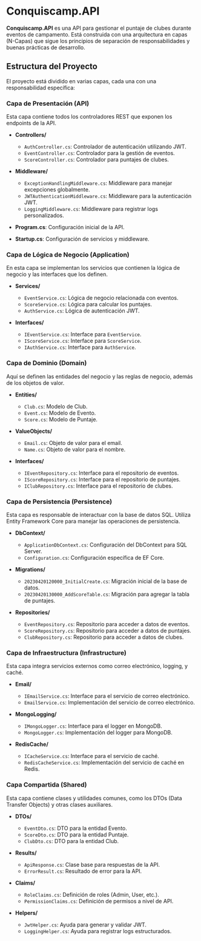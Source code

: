 # Conquiscamp.API

**Conquiscamp.API** es una API para gestionar el puntaje de clubes durante eventos de campamento. Está construida con una arquitectura en capas (N-Capas) que sigue los principios de separación de responsabilidades y buenas prácticas de desarrollo.

## Estructura del Proyecto

El proyecto está dividido en varias capas, cada una con una responsabilidad específica:

### Capa de Presentación (API)

Esta capa contiene todos los controladores REST que exponen los endpoints de la API.

- **Controllers/**
  - `AuthController.cs`: Controlador de autenticación utilizando JWT.
  - `EventController.cs`: Controlador para la gestión de eventos.
  - `ScoreController.cs`: Controlador para puntajes de clubes.

- **Middleware/**
  - `ExceptionHandlingMiddleware.cs`: Middleware para manejar excepciones globalmente.
  - `JWTAuthenticationMiddleware.cs`: Middleware para la autenticación JWT.
  - `LoggingMiddleware.cs`: Middleware para registrar logs personalizados.

- **Program.cs**: Configuración inicial de la API.
- **Startup.cs**: Configuración de servicios y middleware.

### Capa de Lógica de Negocio (Application)

En esta capa se implementan los servicios que contienen la lógica de negocio y las interfaces que los definen.

- **Services/**
  - `EventService.cs`: Lógica de negocio relacionada con eventos.
  - `ScoreService.cs`: Lógica para calcular los puntajes.
  - `AuthService.cs`: Lógica de autenticación JWT.

- **Interfaces/**
  - `IEventService.cs`: Interface para `EventService`.
  - `IScoreService.cs`: Interface para `ScoreService`.
  - `IAuthService.cs`: Interface para `AuthService`.

### Capa de Dominio (Domain)

Aquí se definen las entidades del negocio y las reglas de negocio, además de los objetos de valor.

- **Entities/**
  - `Club.cs`: Modelo de Club.
  - `Event.cs`: Modelo de Evento.
  - `Score.cs`: Modelo de Puntaje.

- **ValueObjects/**
  - `Email.cs`: Objeto de valor para el email.
  - `Name.cs`: Objeto de valor para el nombre.

- **Interfaces/**
  - `IEventRepository.cs`: Interface para el repositorio de eventos.
  - `IScoreRepository.cs`: Interface para el repositorio de puntajes.
  - `IClubRepository.cs`: Interface para el repositorio de clubes.

### Capa de Persistencia (Persistence)

Esta capa es responsable de interactuar con la base de datos SQL. Utiliza Entity Framework Core para manejar las operaciones de persistencia.

- **DbContext/**
  - `ApplicationDbContext.cs`: Configuración del DbContext para SQL Server.
  - `Configuration.cs`: Configuración específica de EF Core.

- **Migrations/**
  - `20230420120000_InitialCreate.cs`: Migración inicial de la base de datos.
  - `20230420130000_AddScoreTable.cs`: Migración para agregar la tabla de puntajes.

- **Repositories/**
  - `EventRepository.cs`: Repositorio para acceder a datos de eventos.
  - `ScoreRepository.cs`: Repositorio para acceder a datos de puntajes.
  - `ClubRepository.cs`: Repositorio para acceder a datos de clubes.

### Capa de Infraestructura (Infrastructure)

Esta capa integra servicios externos como correo electrónico, logging, y caché.

- **Email/**
  - `IEmailService.cs`: Interface para el servicio de correo electrónico.
  - `EmailService.cs`: Implementación del servicio de correo electrónico.

- **MongoLogging/**
  - `IMongoLogger.cs`: Interface para el logger en MongoDB.
  - `MongoLogger.cs`: Implementación del logger para MongoDB.

- **RedisCache/**
  - `ICacheService.cs`: Interface para el servicio de caché.
  - `RedisCacheService.cs`: Implementación del servicio de caché en Redis.

### Capa Compartida (Shared)

Esta capa contiene clases y utilidades comunes, como los DTOs (Data Transfer Objects) y otras clases auxiliares.

- **DTOs/**
  - `EventDto.cs`: DTO para la entidad Evento.
  - `ScoreDto.cs`: DTO para la entidad Puntaje.
  - `ClubDto.cs`: DTO para la entidad Club.

- **Results/**
  - `ApiResponse.cs`: Clase base para respuestas de la API.
  - `ErrorResult.cs`: Resultado de error para la API.

- **Claims/**
  - `RoleClaims.cs`: Definición de roles (Admin, User, etc.).
  - `PermissionClaims.cs`: Definición de permisos a nivel de API.

- **Helpers/**
  - `JwtHelper.cs`: Ayuda para generar y validar JWT.
  - `LoggingHelper.cs`: Ayuda para registrar logs estructurados.
